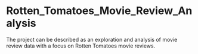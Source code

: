 # Rotten_Tomatoes_Movie_Review_Analysis
The project can be described as an exploration and analysis of movie review data with a focus on Rotten Tomatoes movie reviews. 

